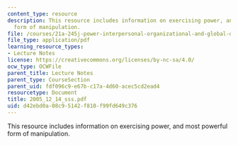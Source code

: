 ```yaml
---
content_type: resource
description: This resource includes information on exercising power, and most powerful
  form of manipulation.
file: /courses/21a-245j-power-interpersonal-organizational-and-global-dimensions-fall-2005/d42ebd0a08c95142f810f99fd649c376_2005_12_14_sss.pdf
file_type: application/pdf
learning_resource_types:
- Lecture Notes
license: https://creativecommons.org/licenses/by-nc-sa/4.0/
ocw_type: OCWFile
parent_title: Lecture Notes
parent_type: CourseSection
parent_uid: fdf096c9-e67b-c17a-4d60-acec5cd2ead4
resourcetype: Document
title: 2005_12_14_sss.pdf
uid: d42ebd0a-08c9-5142-f810-f99fd649c376
---
```

This resource includes information on exercising power, and most powerful form of manipulation.